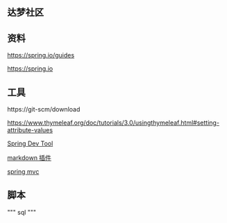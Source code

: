 ## 达梦社区

## 资料
https://spring.io/guides

https://spring.io
## 工具
https://git-scm/download

https://www.thymeleaf.org/doc/tutorials/3.0/usingthymeleaf.html#setting-attribute-values

[Spring Dev Tool](https://docs.spring.io/spring-boot/docs/2.0.0.RC1/reference/htmlsingle/#using-boot-devtools)

[markdown 插件](http://editor.md.ipandao.com/)

[spring mvc](https://docs.spring.io/spring/docs/5.0.3.RELEASE/spring-framework-reference/web.html#mvc-handlermapping-interceptor)
## 脚本
"""
sql
"""
